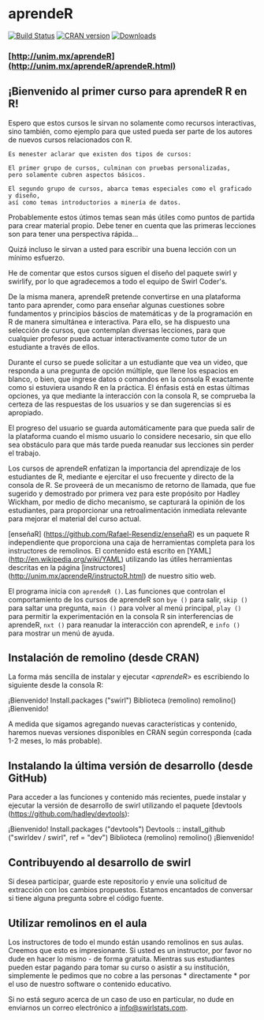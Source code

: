 # aprendeR

[![Build Status](https://unim.mx.png?branch=master)](https://unim.mx/aprendeR/aprendeR)
[![CRAN version](http://www.r-pkg.org/badges/version/aprendeR?color=3399ff)](https://cran.r-project.org/package=aprendeR)
[![Downloads](http://cranlogs.r-pkg.org/badges/aprendeR?color=3399ff)](http://cran-logs.rstudio.com/)


### [http://unim.mx/aprendeR](http://unim.mx/aprendeR/aprendeR.html)

## ¡Bienvenido al primer curso para aprendeR R en R!

Espero que estos cursos le sirvan no solamente como recursos interactivas, sino también, como ejemplo para que usted pueda ser parte de los autores de nuevos cursos relacionados con R.

```
Es menester aclarar que existen dos tipos de cursos:

El primer grupo de cursos, culminan con pruebas personalizadas, 
pero solamente cubren aspectos básicos.

El segundo grupo de cursos, abarca temas especiales como el graficado y diseño, 
así como temas introductorios a minería de datos.
```
Probablemente estos útimos temas sean más útiles como puntos de partida para crear material propio.
Debe tener en cuenta que las primeras lecciones son para tener una perspectiva rápida...


Quizá incluso le sirvan a usted para escribir una buena lección con un mínimo esfuerzo.

He de comentar que estos cursos siguen el diseño del paquete swirl y swirlify, por lo que agradecemos a todo el equipo de Swirl Coder's.


De la misma manera, aprendeR pretende convertirse en una plataforma tanto para aprender, como para enseñar algunas cuestiones sobre fundamentos y principios báscios de matemáticas y de la programación en R de manera simultánea e interactiva. Para ello, se ha dispuesto una selección de cursos, que contemplan diversas lecciones, para que cualquier profesor pueda actuar interactivamente como tutor de un estudiante a través de ellos. 

Durante el curso se puede solicitar a un estudiante que vea un video, que responda a una pregunta de opción múltiple, que llene los espacios en blanco, o bien, que ingrese datos o comandos en la consola R exactamente como si estuviera usando R en la práctica. El énfasis está en estas últimas opciones, ya que mediante la interacción con la consola R, se comprueba la certeza de las respuestas de los usuarios y se dan sugerencias si es apropiado. 

El progreso del usuario se guarda automáticamente para que pueda salir de la plataforma cuando el mismo usuario lo considere necesario, sin que ello sea obstáculo para que más tarde pueda reanudar sus lecciones sin perder el trabajo.

Los cursos de aprendeR enfatizan la importancia del aprendizaje de los estudiantes de R, mediante e ejercitar el uso frecuente y directo de la consola de R. Se proveerá de un mecanismo de retorno de llamada, que fue sugerido y demostrado por primera vez para este propósito por Hadley Wickham, por medio de dicho mecanismo, se capturará la opinión de los estudiantes, para proporcionar una retroalimentación inmediata relevante para mejorar el material del curso actual.

[enseñaR] (https://github.com/Rafael-Resendiz/enseñaR) es un paquete R independiente que proporciona una caja de herramientas completa para los instructores de remolinos. El contenido está escrito en [YAML] (http://en.wikipedia.org/wiki/YAML) utilizando las útiles herramientas descritas en la página [instructores] (http://unim.mx/aprendeR/instructoR.html) de nuestro sitio web.

El programa inicia con `aprendeR ()`. Las funciones que controlan el comportamiento de los cursos de aprendeR son `bye ()` para salir, `skip ()` para saltar una pregunta, `main ()` para volver al menú principal, `play ()` para permitir la experimentación en la consola R sin interferencias de aprendeR, `nxt ()` para reanudar la interacción con aprendeR, e `info ()` para mostrar un menú de ayuda.


## Instalación de remolino (desde CRAN)

La forma más sencilla de instalar y ejecutar <*aprendeR*> es escribiendo lo siguiente desde la consola R:

¡Bienvenido!
Install.packages ("swirl")
Biblioteca (remolino)
remolino()
¡Bienvenido!

A medida que sigamos agregando nuevas características y contenido, haremos nuevas versiones disponibles en CRAN según corresponda (cada 1-2 meses, lo más probable).

## Instalando la última versión de desarrollo (desde GitHub)

Para acceder a las funciones y contenido más recientes, puede instalar y ejecutar la versión de desarrollo de swirl utilizando el paquete [devtools (https://github.com/hadley/devtools):

¡Bienvenido!
Install.packages ("devtools")
Devtools :: install_github ("swirldev / swirl", ref = "dev")
Biblioteca (remolino)
remolino()
¡Bienvenido!

## Contribuyendo al desarrollo de swirl

Si desea participar, guarde este repositorio y envíe una solicitud de extracción con los cambios propuestos. Estamos encantados de conversar si tiene alguna pregunta sobre el código fuente.

## Utilizar remolinos en el aula

Los instructores de todo el mundo están usando remolinos en sus aulas. Creemos que esto es impresionante. Si usted es un instructor, por favor no dude en hacer lo mismo - de forma gratuita. Mientras sus estudiantes pueden estar pagando para tomar su curso o asistir a su institución, simplemente le pedimos que no cobre a las personas * directamente * por el uso de nuestro software o contenido educativo.

Si no está seguro acerca de un caso de uso en particular, no dude en enviarnos un correo electrónico a info@swirlstats.com.
